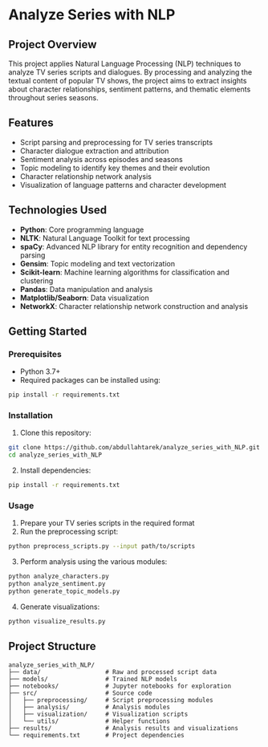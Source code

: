 # Analyze Series with NLP

## Project Overview
This project applies Natural Language Processing (NLP) techniques to analyze TV series scripts and dialogues. By processing and analyzing the textual content of popular TV shows, the project aims to extract insights about character relationships, sentiment patterns, and thematic elements throughout series seasons.

## Features
- Script parsing and preprocessing for TV series transcripts
- Character dialogue extraction and attribution
- Sentiment analysis across episodes and seasons
- Topic modeling to identify key themes and their evolution
- Character relationship network analysis
- Visualization of language patterns and character development

## Technologies Used
- **Python**: Core programming language
- **NLTK**: Natural Language Toolkit for text processing
- **spaCy**: Advanced NLP library for entity recognition and dependency parsing
- **Gensim**: Topic modeling and text vectorization
- **Scikit-learn**: Machine learning algorithms for classification and clustering
- **Pandas**: Data manipulation and analysis
- **Matplotlib/Seaborn**: Data visualization
- **NetworkX**: Character relationship network construction and analysis

## Getting Started

### Prerequisites
- Python 3.7+
- Required packages can be installed using:
```bash
pip install -r requirements.txt
```

### Installation
1. Clone this repository:
```bash
git clone https://github.com/abdullahtarek/analyze_series_with_NLP.git
cd analyze_series_with_NLP
```

2. Install dependencies:
```bash
pip install -r requirements.txt
```

### Usage
1. Prepare your TV series scripts in the required format
2. Run the preprocessing script:
```bash
python preprocess_scripts.py --input path/to/scripts
```

3. Perform analysis using the various modules:
```bash
python analyze_characters.py
python analyze_sentiment.py
python generate_topic_models.py
```

4. Generate visualizations:
```bash
python visualize_results.py
```

## Project Structure
```
analyze_series_with_NLP/
├── data/                  # Raw and processed script data
├── models/                # Trained NLP models
├── notebooks/             # Jupyter notebooks for exploration
├── src/                   # Source code
│   ├── preprocessing/     # Script preprocessing modules
│   ├── analysis/          # Analysis modules
│   ├── visualization/     # Visualization scripts
│   └── utils/             # Helper functions
├── results/               # Analysis results and visualizations
└── requirements.txt       # Project dependencies
```
